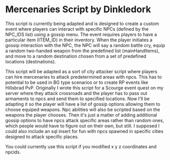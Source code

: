 # Mercenaries Script by Dinkledork
This script is currently being adapted and is designed to create a custom event where players can interact with specific NPCs (defined by the NPC_IDS list) using a gossip menu. The event requires players to have a particular item (ITEM_ID) in their inventory. When the player initiates a gossip interaction with the NPC, the NPC will say a random battle cry, equip a random two-handed weapon from the predefined list (mainHandItems), and move to a random destination chosen from a set of predefined locations (destinations).

This script will be adapted as a sort of city attacker script where players can hire mercenaries to attack predetermined areas with npcs. This has to potential to be used in BG type scenarios or to create RP events like Hillsbrad PvP. Originally I wrote this script for a Scourge event quest on my server where they attack crossroads and the player has to pass out armaments to npcs and send them to specified locations. Now I'll be adapting it so the player will have a list of gossip options allowing them to choose equiped weapons. Npc abilities will also be scripted based on the weapons the player chooses. Then it's just a matter of adding additional gossip options to have npcs attack specific areas rather than random ones, which people would have to figure out on their own, but still. I supposed I could also include an sql insert for fun with npcs spawned in specific cities designed to attack specific places.

You could currently use this script if you modified x y z coordinates and npcids.
